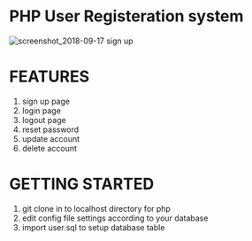 # PHP User Registeration system
![screenshot_2018-09-17 sign up](https://user-images.githubusercontent.com/27438491/45899238-8d8bbc00-bddc-11e8-939c-c86b44e9f320.jpg)

  
# FEATURES
1. sign up page
2. login page
3. logout page
4. reset password
5. update account
6. delete account

# GETTING STARTED
 1. git clone in to localhost directory for php
 2. edit config file settings according to your database
 3. import user.sql to setup database table

